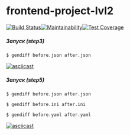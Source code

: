 # frontend-project-lvl2

[![Build Status](https://travis-ci.org/Hydazepam/frontend-project-lvl2.svg?branch=master)](https://travis-ci.org/Hydazepam/frontend-project-lvl2)[![Maintainability](https://api.codeclimate.com/v1/badges/22ef6b50d6e608c2a9f2/maintainability)](https://codeclimate.com/github/Hydazepam/frontend-project-lvl2/maintainability)[![Test Coverage](https://api.codeclimate.com/v1/badges/22ef6b50d6e608c2a9f2/test_coverage)](https://codeclimate.com/github/Hydazepam/frontend-project-lvl2/test_coverage)

##### Запуск (step3)
```
$ gendiff before.json after.json
```
[![asciicast](https://asciinema.org/a/278983.svg)](https://asciinema.org/a/278983)

##### Запуск (step5)
```
$ gendiff before.json after.json

$ gendiff before.ini after.ini

$ gendiff before.yaml after.yaml
```
[![asciicast](https://asciinema.org/a/VNEAEkMcO1iW5GJgOPqJLnyQU.svg)](https://asciinema.org/a/VNEAEkMcO1iW5GJgOPqJLnyQU)
